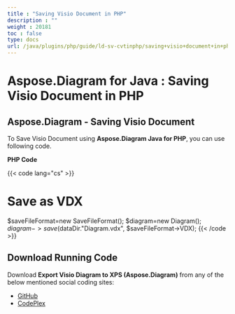```yaml
---
title : "Saving Visio Document in PHP" 
description : "" 
weight : 20181 
toc : false
type: docs
url: /java/plugins/php/guide/ld-sv-cvtinphp/saving+visio+document+in+php/
---
```


# Aspose.Diagram for Java : Saving Visio Document in PHP


## Aspose.Diagram - Saving Visio Document

To Save Visio Document using **Aspose.Diagram Java for PHP**, you can use following code.

**PHP Code**

{{< code lang="cs" >}}
# Save as VDX
$saveFileFormat=new SaveFileFormat();
$diagram=new Diagram();
$diagram->save($dataDir."Diagram.vdx", $saveFileFormat->VDX);
{{< /code >}}

## Download Running Code

Download **Export Visio Diagram to XPS (Aspose.Diagram)** from any of the below mentioned social coding sites:

*   [GitHub](https://github.com/asposediagram/Aspose.Diagram-for-Java/blob/master/Plugins/Aspose_Diagram_Java_for_PHP/src/aspose/diagram/LoadingSavingandConverting/SavingVisioDocument.php)
*   [CodePlex](https://asposediagramjavaphp.codeplex.com/SourceControl/latest#src/aspose/diagram/LoadingSavingandConverting/SavingVisioDocument.php)

